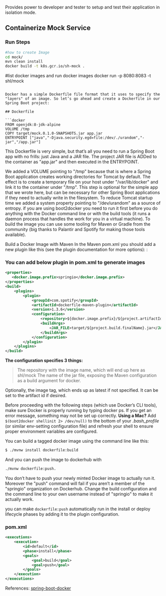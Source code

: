 Provides power to developer and tester to setup and test their application in isolation mode.
## Containerize Mock Service
### Run Steps
```sh
#how to create Image
cd mock/
mvn clean install
docker build -t k8s.gcr.io/sh-mock .
```

#list docker images and run
docker images
docker run -p 8080:8083 -t shl/mock
```

Docker has a simple Dockerfile file format that it uses to specify the "layers" of an image. So let’s go ahead and create a Dockerfile in our Spring Boot project:

## Dockerfile

```docker
FROM openjdk:8-jdk-alpine
VOLUME /tmp
COPY target/mock.0.1.0-SNAPSHOTS.jar app.jar
ENTRYPOINT ["java","-Djava.security.egd=file:/dev/./urandom","-jar","/app.jar"]
```

This Dockerfile is very simple, but that’s all you need to run a Spring Boot app with no frills: just Java and a JAR file. The project JAR file is ADDed to the container as "app.jar" and then executed in the ENTRYPOINT.

We added a VOLUME pointing to "/tmp" because that is where a Spring Boot application creates working directories for Tomcat by default. The effect is to create a temporary file on your host under "/var/lib/docker" and link it to the container under "/tmp". This step is optional for the simple app that we wrote here, but can be necessary for other Spring Boot applications if they need to actually write in the filesystem.
To reduce Tomcat startup time we added a system property pointing to "/dev/urandom" as a source of entropy.
if you are using boot2docker you need to run it first before you do anything with the Docker command line or with the build tools (it runs a daemon process that handles the work for you in a virtual machine).
To build the image you can use some tooling for Maven or Gradle from the community (big thanks to Palantir and Spotify for making those tools available).

Build a Docker Image with Maven
In the Maven pom.xml you should add a new plugin like this (see the plugin documentation for more options): :

### You can add below plugin in pom.xml to generate images


```xml
<properties>
   <docker.image.prefix>springio</docker.image.prefix>
</properties>
<build>
    <plugins>
        <plugin>
            <groupId>com.spotify</groupId>
            <artifactId>dockerfile-maven-plugin</artifactId>
            <version>1.3.6</version>
            <configuration>
                <repository>${docker.image.prefix}/${project.artifactId}</repository>
                <buildArgs>
                    <JAR_FILE>target/${project.build.finalName}.jar</JAR_FILE>
                </buildArgs>
            </configuration>
        </plugin>
    </plugins>
</build>
```
**The configuration specifies 3 things:**
> The repository with the image name, which will end up here as
> shl/mock
> The name of the jar file, exposing the Maven configuration as a build argument for docker.

Optionally, the image tag, which ends up as latest if not specified. It can be set to the artifact id if desired.

Before proceeding with the following steps (which use Docker’s CLI tools), make sure Docker is properly running by typing docker ps. If you get an error message, something may not be set up correctly. **Using a Mac?** Add ```$(boot2docker shellinit 2> /dev/null)``` to the bottom of your *.bash_profile* (or similar env-setting configuration file) and refresh your shell to ensure proper environment variables are configured.

You can build a tagged docker image using the command line like this:
```sh
$ ./mvnw install dockerfile:build
```

And you can push the image to dockerhub with
```sh
./mvnw dockerfile:push.
```

You don’t have to push your newly minted Docker image to actually run it. Moreover the "push" command will fail if you aren’t a member of the "springio" organization on Dockerhub. Change the build configuration and the command line to your own username instead of "springio" to make it actually work.

you can make ```dockerfile:push``` automatically run in the install or deploy lifecycle phases by adding it to the plugin configuration.
### pom.xml
```xml
<executions>
	<execution>
		<id>default</id>
		<phase>install</phase>
		<goals>
			<goal>build</goal>
			<goal>push</goal>
		</goals>
	</execution>
</executions>
```

References: [spring-boot-docker](https://spring.io/guides/gs/spring-boot-docker/#initial)
